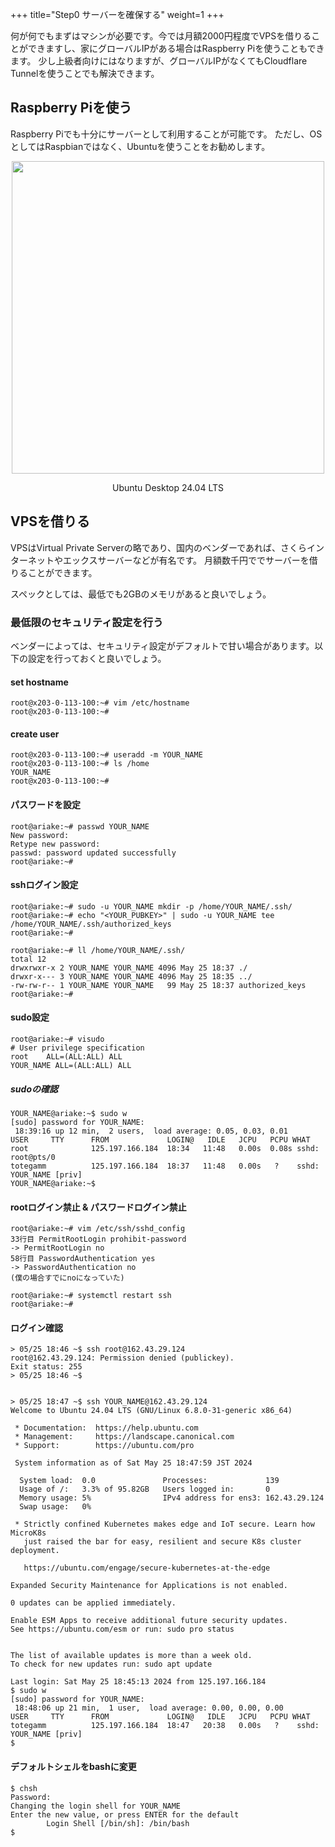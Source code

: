+++
title="Step0 サーバーを確保する"
weight=1
+++

何が何でもまずはマシンが必要です。今では月額2000円程度でVPSを借りることができますし、家にグローバルIPがある場合はRaspberry Piを使うこともできます。
少し上級者向けにはなりますが、グローバルIPがなくてもCloudflare Tunnelを使うことでも解決できます。

## Raspberry Piを使う

Raspberry Piでも十分にサーバーとして利用することが可能です。
ただし、OSとしてはRaspbianではなく、Ubuntuを使うことをお勧めします。

<div align="center">
    <img src="/images/raspiImager.png" width="500px" >
    <p>Ubuntu Desktop 24.04 LTS</p>
</div>

## VPSを借りる

VPSはVirtual Private Serverの略であり、国内のベンダーであれば、さくらインターネットやエックスサーバーなどが有名です。
月額数千円ででサーバーを借りることができます。

スペックとしては、最低でも2GBのメモリがあると良いでしょう。

### 最低限のセキュリティ設定を行う

ベンダーによっては、セキュリティ設定がデフォルトで甘い場合があります。以下の設定を行っておくと良いでしょう。

#### set hostname
```
root@x203-0-113-100:~# vim /etc/hostname
root@x203-0-113-100:~#
```

#### create user
```
root@x203-0-113-100:~# useradd -m YOUR_NAME
root@x203-0-113-100:~# ls /home
YOUR_NAME
root@x203-0-113-100:~#
```

#### パスワードを設定
```
root@ariake:~# passwd YOUR_NAME
New password:
Retype new password:
passwd: password updated successfully
root@ariake:~#
```

#### sshログイン設定
```
root@ariake:~# sudo -u YOUR_NAME mkdir -p /home/YOUR_NAME/.ssh/
root@ariake:~# echo "<YOUR_PUBKEY>" | sudo -u YOUR_NAME tee /home/YOUR_NAME/.ssh/authorized_keys
root@ariake:~#
```
```
root@ariake:~# ll /home/YOUR_NAME/.ssh/
total 12
drwxrwxr-x 2 YOUR_NAME YOUR_NAME 4096 May 25 18:37 ./
drwxr-x--- 3 YOUR_NAME YOUR_NAME 4096 May 25 18:35 ../
-rw-rw-r-- 1 YOUR_NAME YOUR_NAME   99 May 25 18:37 authorized_keys
root@ariake:~#
```

#### sudo設定
```
root@ariake:~# visudo
# User privilege specification
root    ALL=(ALL:ALL) ALL
YOUR_NAME ALL=(ALL:ALL) ALL
```

##### sudoの確認
```
YOUR_NAME@ariake:~$ sudo w
[sudo] password for YOUR_NAME:
 18:39:16 up 12 min,  2 users,  load average: 0.05, 0.03, 0.01
USER     TTY      FROM             LOGIN@   IDLE   JCPU   PCPU WHAT
root              125.197.166.184  18:34   11:48   0.00s  0.08s sshd: root@pts/0
totegamm          125.197.166.184  18:37   11:48   0.00s   ?    sshd: YOUR_NAME [priv]
YOUR_NAME@ariake:~$
```

#### rootログイン禁止 & パスワードログイン禁止
```
root@ariake:~# vim /etc/ssh/sshd_config
33行目 PermitRootLogin prohibit-password
-> PermitRootLogin no
58行目 PasswordAuthentication yes
-> PasswordAuthentication no
(僕の場合すでにnoになっていた)

root@ariake:~# systemctl restart ssh
root@ariake:~#
```

#### ログイン確認
```
> 05/25 18:46 ~$ ssh root@162.43.29.124
root@162.43.29.124: Permission denied (publickey).
Exit status: 255
> 05/25 18:46 ~$


> 05/25 18:47 ~$ ssh YOUR_NAME@162.43.29.124
Welcome to Ubuntu 24.04 LTS (GNU/Linux 6.8.0-31-generic x86_64)

 * Documentation:  https://help.ubuntu.com
 * Management:     https://landscape.canonical.com
 * Support:        https://ubuntu.com/pro

 System information as of Sat May 25 18:47:59 JST 2024

  System load:  0.0               Processes:             139
  Usage of /:   3.3% of 95.82GB   Users logged in:       0
  Memory usage: 5%                IPv4 address for ens3: 162.43.29.124
  Swap usage:   0%

 * Strictly confined Kubernetes makes edge and IoT secure. Learn how MicroK8s
   just raised the bar for easy, resilient and secure K8s cluster deployment.

   https://ubuntu.com/engage/secure-kubernetes-at-the-edge

Expanded Security Maintenance for Applications is not enabled.

0 updates can be applied immediately.

Enable ESM Apps to receive additional future security updates.
See https://ubuntu.com/esm or run: sudo pro status


The list of available updates is more than a week old.
To check for new updates run: sudo apt update

Last login: Sat May 25 18:45:13 2024 from 125.197.166.184
$ sudo w
[sudo] password for YOUR_NAME:
 18:48:06 up 21 min,  1 user,  load average: 0.00, 0.00, 0.00
USER     TTY      FROM             LOGIN@   IDLE   JCPU   PCPU WHAT
totegamm          125.197.166.184  18:47   20:38   0.00s   ?    sshd: YOUR_NAME [priv]
$
```

#### デフォルトシェルをbashに変更
```
$ chsh
Password:
Changing the login shell for YOUR_NAME
Enter the new value, or press ENTER for the default
        Login Shell [/bin/sh]: /bin/bash
$
```


